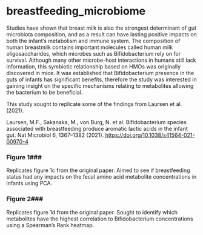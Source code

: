 # breastfeeding_microbiome

Studies have shown that breast milk is also the strongest determinant of gut microbiota composition, and as a result can have lasting positive impacts on both the infant’s metabolism and immune system. The composition of human breastmilk contains important molecules called human milk oligosaccharides, which microbes such as Bifidobacterium rely on for survival. Although many other microbe-host interactions in humans still lack information, this symbiotic relationship
based on HMOs was originally discovered in mice. It was established that Bifidobacterium presence in the guts of infants has significant benefits, therefore the study was interested in gaining insight on the specific mechanisms relating to metabolites allowing the bacterium to be beneficial.

This study sought to replicate some of the findings from Laursen et al. (2021).

Laursen, M.F., Sakanaka, M., von Burg, N. et al. Bifidobacterium species associated with breastfeeding produce aromatic lactic acids in the infant gut. Nat Microbiol 6, 1367–1382 (2021). https://doi.org/10.1038/s41564-021-00970-4

### Figure 1###
Replicates figure 1c from the original paper. Aimed to see if breastfeeding status had any impacts on the fecal amino acid metabolite concentrations in infants using PCA. 

### Figure 2###
Replicates figure 1d from the original paper. Sought to identify which metabolites have the highest correlation to Bifidobacterium concentrations using a Spearman’s Rank heatmap.
